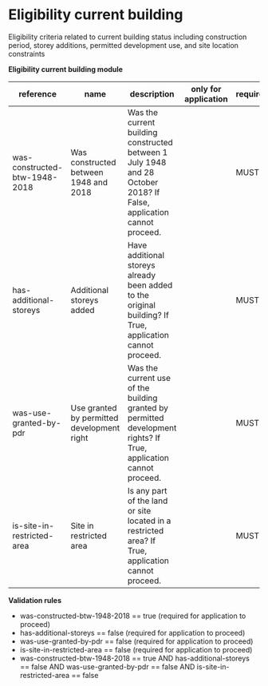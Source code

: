 # Eligibility current building

Eligibility criteria related to current building status including construction period,
storey additions, permitted development use, and site location constraints


**Eligibility current building module**

| reference | name | description | only for application | requirement | notes |
| --- | --- | --- | --- | --- | --- |
| was-constructed-btw-1948-2018 | Was constructed between 1948 and 2018 | Was the current building constructed between 1 July 1948 and 28 October 2018? If False, application cannot proceed. |  | MUST |  |
| has-additional-storeys | Additional storeys added | Have additional storeys already been added to the original building? If True, application cannot proceed. |  | MUST |  |
| was-use-granted-by-pdr | Use granted by permitted development right | Was the current use of the building granted by permitted development rights? If True, application cannot proceed. |  | MUST |  |
| is-site-in-restricted-area | Site in restricted area | Is any part of the land or site located in a restricted area? If True, application cannot proceed. |  | MUST |  |

**Validation rules**

- was-constructed-btw-1948-2018 == true (required for application to proceed)
- has-additional-storeys == false (required for application to proceed)
- was-use-granted-by-pdr == false (required for application to proceed)
- is-site-in-restricted-area == false (required for application to proceed)
- was-constructed-btw-1948-2018 == true AND has-additional-storeys == false AND was-use-granted-by-pdr == false AND is-site-in-restricted-area == false